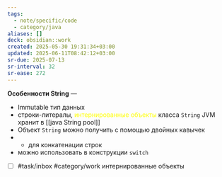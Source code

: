 ```yaml
---
tags:
  - note/specific/code
  - category/java
aliases: []
deck: obsidian::work
created: 2025-05-30 19:31:34+03:00
updated: 2025-06-11T08:42:12+03:00
sr-due: 2025-07-13
sr-interval: 32
sr-ease: 272
---
```


**Особенности String**
—
- Immutable тип данных
- строки-литералы, <font color="#ffff00">интернированные объекты</font> класса `String` JVM хранит в [[java String pool]]
- Объект `String` можно получить с помощью двойных кавычек
- + для конкатенации строк
- можно использовать в конструкции `switch`

- [ ] #task/inbox #category/work интернированные объекты
